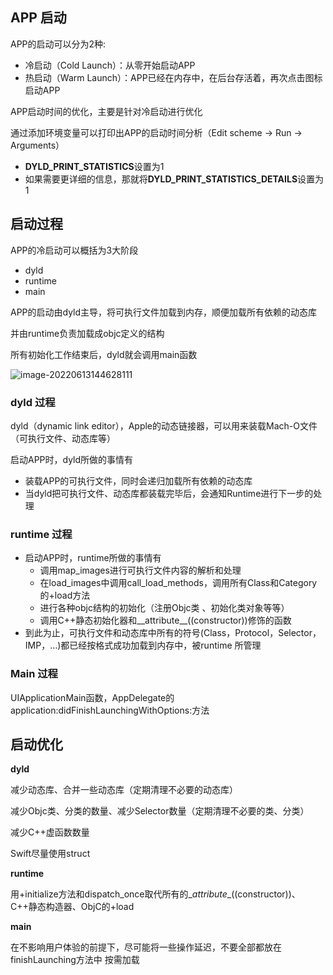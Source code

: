 ## APP 启动

APP的启动可以分为2种:

- 冷启动（Cold Launch）：从零开始启动APP
- 热启动（Warm Launch）：APP已经在内存中，在后台存活着，再次点击图标启动APP

APP启动时间的优化，主要是针对冷启动进行优化

通过添加环境变量可以打印出APP的启动时间分析（Edit scheme -> Run -> Arguments）

- **DYLD_PRINT_STATISTICS**设置为1
- 如果需要更详细的信息，那就将**DYLD_PRINT_STATISTICS_DETAILS**设置为1

## 启动过程

APP的冷启动可以概括为3大阶段

- dyld
- runtime
- main

APP的启动由dyld主导，将可执行文件加载到内存，顺便加载所有依赖的动态库

并由runtime负责加载成objc定义的结构

所有初始化工作结束后，dyld就会调用main函数

![image-20220613144628111](http://xingyajie.oss-cn-hangzhou.aliyuncs.com/uPic/image-20220613144628111.png)

### dyld 过程

dyld（dynamic link editor），Apple的动态链接器，可以用来装载Mach-O文件（可执行文件、动态库等）

启动APP时，dyld所做的事情有

- 装载APP的可执行文件，同时会递归加载所有依赖的动态库
- 当dyld把可执行文件、动态库都装载完毕后，会通知Runtime进行下一步的处理

### runtime 过程

- 启动APP时，runtime所做的事情有
  - 调用map_images进行可执行文件内容的解析和处理
  - 在load_images中调用call_load_methods，调用所有Class和Category的+load方法
  - 进行各种objc结构的初始化（注册Objc类 、初始化类对象等等）
  - 调用C++静态初始化器和__attribute__((constructor))修饰的函数
- 到此为止，可执行文件和动态库中所有的符号(Class，Protocol，Selector，IMP，…)都已经按格式成功加载到内存中，被runtime 所管理

### Main 过程

UIApplicationMain函数，AppDelegate的application:didFinishLaunchingWithOptions:方法

## 启动优化

**dyld**

减少动态库、合并一些动态库（定期清理不必要的动态库）

减少Objc类、分类的数量、减少Selector数量（定期清理不必要的类、分类）

减少C++虚函数数量

Swift尽量使用struct

**runtime**

用+initialize方法和dispatch_once取代所有的\__attribute__((constructor))、C++静态构造器、ObjC的+load

**main**

在不影响用户体验的前提下，尽可能将一些操作延迟，不要全部都放在finishLaunching方法中
按需加载

